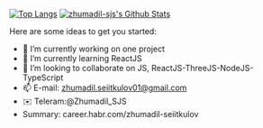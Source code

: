 [![Top Langs](https://github-readme-stats.vercel.app/api/top-langs/?username=zhumadil-sjs&layout=compact&hide_border=true)](https://github.com/zhumadil-sjs) [<img alt="zhumadil-sjs's Github Stats" src="https://github-readme-stats.vercel.app/api?username=zhumadil-sjs&show_icons=true&hide_border=true">](https://github.com/zhumadil-sjs)

Here are some ideas to get you started:

- 🔭 I’m currently working on one project
- 🌱 I’m currently learning ReactJS
- 👯 I’m looking to collaborate on JS, ReactJS-ThreeJS-NodeJS-TypeScript
- 📫  E-mail: zhumadil.seiitkulov01@gmail.com
- ✉️ Teleram:@Zhumadil_SJS
-  Summary: career.habr.com/zhumadil-seiitkulov
